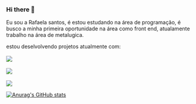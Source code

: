 ### Hi there 👋

Eu sou a Rafaela santos, é estou estudando na área de programação, é busco a minha primeira oportunidade na área como front end,
atualamente trabalho na área de metalugica.

estou deselvolvendo projetos atualmente com:
<br>
<br>
<img src="https://img.shields.io/badge/HTML5-E34F26?style=for-the-badge&logo=html5&logoColor=white">
<br>
<br>
<img src ="https://img.shields.io/badge/CSS3-1572B6?style=for-the-badge&logo=css3&logoColor=white">
<br>
<br>
<img src="https://img.shields.io/badge/JavaScript-323330?style=for-the-badge&logo=javascript&logoColor=F7DF1E">

[![Anurag's GitHub stats](https://github-readme-stats.vercel.app/api?username=Rafaelasantos23)](https://github.com/anuraghazra/github-readme-stats)
